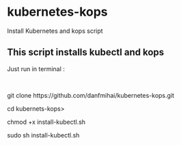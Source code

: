 # kubernetes-kops
Install Kubernetes and kops script
<h2>This script installs kubectl and kops</h2>
<p>Just run in terminal :</p><br>
<p>git clone https://github.com/danfmihai/kubernetes-kops.git </p>
<p>cd kubernets-kops></p>
<p>chmod +x install-kubectl.sh</p>
<p>sudo sh install-kubectl.sh</p>

